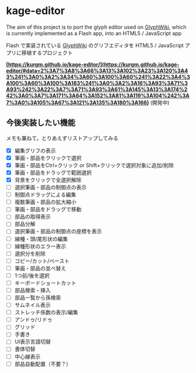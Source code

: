 # kage-editor

The aim of this project is to port the glyph editor used on [GlyphWiki](https://glyphwiki.org/), which is currently implemented as a Flash app, into an HTML5 / JavaScript app

Flash で実装されている [GlyphWiki](https://glyphwiki.org/) のグリフエディタを HTML5 / JavaScript アプリに移植するプロジェクト

**[https://kurgm.github.io/kage-editor/](https://kurgm.github.io/kage-editor/#data=2%3A7%3A8%3A66%3A13%3A102%3A23%3A120%3A43%241%3A0%3A2%3A34%3A60%3A100%3A60%241%3A22%3A4%3A100%3A60%3A100%3A183%241%3A0%3A2%3A16%3A93%3A71%3A93%242%3A22%3A7%3A71%3A93%3A61%3A145%3A13%3A174%242%3A0%3A7%3A171%3A64%3A152%3A81%3A119%3A104%242%3A7%3A0%3A105%3A67%3A121%3A135%3A180%3A166)** (開発中)

## 今後実装したい機能

メモも兼ねて，とりあえずリストアップしてみる

- [x] 編集グリフの表示
- [x] 筆画・部品をクリックで選択
- [x] 筆画・部品をCtrl+クリック or Shift+クリックで選択対象に追加/削除
- [x] 筆画・部品をドラッグで範囲選択
- [x] 背景をクリックで全選択解除
- [ ] 選択筆画・部品の制御点の表示
- [ ] 制御点ドラッグによる編集
- [ ] 複数筆画・部品の拡大縮小
- [ ] 筆画・部品をドラッグで移動
- [ ] 部品の取得表示
- [ ] 部品分解
- [ ] 選択筆画・部品の制御点の座標を表示
- [ ] 線種・頭/尾形状の編集
- [ ] 線種形状のエラー表示
- [ ] 選択分を削除
- [ ] コピー/カット/ペースト
- [ ] 筆画・部品の並べ替え
- [ ] 1つ前/後を選択
- [ ] キーボードショートカット
- [ ] 部品検索・挿入
- [ ] 部品一覧から孫検索
- [ ] サムネイル表示
- [ ] ストレッチ係数の表示/編集
- [ ] アンドゥ/リドゥ
- [ ] グリッド
- [ ] 手書き
- [ ] UI表示言語切替
- [ ] 書体切替
- [ ] 中心線表示
- [ ] 部品自動配置（不要？）
